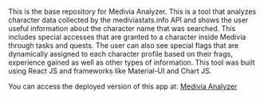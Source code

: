 This is the base repository for Medivia Analyzer. This is a tool that analyzes character data collected by the mediviastats.info API and shows the user useful information about the character name that was searched. This includes special accesses that are granted to a character inside Medivia through tasks and quests. The user can also see special flags that are dynamically assigned to each character profile based on their frags, experience gained as well as other types of information. This tool was built using React JS and frameworks like Material-UI and Chart JS.

You can access the deployed version of this app at: [Medivia Analyzer](https://medivia-analyzer.herokuapp.com)
